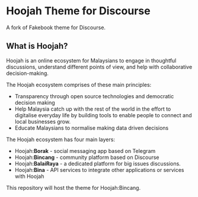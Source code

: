 # Hoojah Theme for Discourse

A fork of Fakebook theme for Discourse.

## What is Hoojah?

Hoojah is an online ecosystem for Malaysians to engage in thoughtful discussions, understand different points of view, and help with collaborative decision-making.

The Hoojah ecosystem comprises of these main principles:

- Transparency through open source technologies and democratic decision making
- Help Malaysia catch up with the rest of the world in the effort to digitalise everyday life by building tools to enable people to connect and local businesses grow.
- Educate Malaysians to normalise making data driven decisions

The Hoojah ecosystem has four main layers:

- Hoojah:**Borak** - social messaging app based on Telegram
- Hoojah:**Bincang** - community platform based on Discourse
- Hoojah:**BalaiRaya** - a dedicated platform for big issues discussions.
- Hoojah:**Bina** - API services to integrate other applications or services with Hoojah

This repository will host the theme for Hoojah:Bincang.
